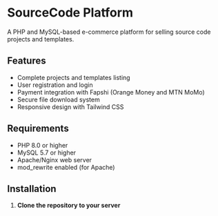 # SourceCode Platform

A PHP and MySQL-based e-commerce platform for selling source code projects and templates.

## Features

- Complete projects and templates listing
- User registration and login
- Payment integration with Fapshi (Orange Money and MTN MoMo)
- Secure file download system
- Responsive design with Tailwind CSS

## Requirements

- PHP 8.0 or higher
- MySQL 5.7 or higher
- Apache/Nginx web server
- mod_rewrite enabled (for Apache)

## Installation

1. **Clone the repository to your server**
